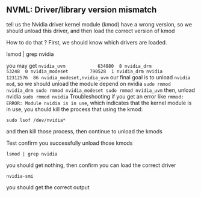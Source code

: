 

## NVML: Driver/library version mismatch

tell us the Nvidia driver kernel module (kmod) have a wrong version, so we should unload this driver, and then load the correct version of kmod

How to do that ?
First, we should know which drivers are loaded.

lsmod | grep nvidia

you may get
`
nvidia_uvm            634880  8
nvidia_drm             53248  0
nvidia_modeset        790528  1 nvidia_drm
nvidia              12312576  86 nvidia_modeset,nvidia_uvm
`
our final goal is to unload `nvidia mod`, so we should unload the module depend on nvidia
`
sudo rmmod nvidia_drm
sudo rmmod nvidia_modeset
sudo rmmod nvidia_uvm
`
then, unload nvidia
`
sudo rmmod nvidia
`
Troubleshooting
if you get an error like `rmmod: ERROR: Module nvidia is in use`, which indicates that the kernel module is in use, you should kill the process that using the kmod:

`sudo lsof /dev/nvidia*`

and then kill those process, then continue to unload the kmods

Test
confirm you successfully unload those kmods

`lsmod | grep nvidia`

you should get nothing, then confirm you can load the correct driver

`nvidia-smi`

you should get the correct output

